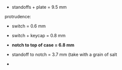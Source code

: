 * standoffs + plate = 9.5 mm

protrudence:
* switch = 0.6 mm
* switch + keycap = 0.8 mm

* **notch to top of case = 6.8 mm**
* standoff to notch = 3.7 mm (take with a grain of salt
* 

